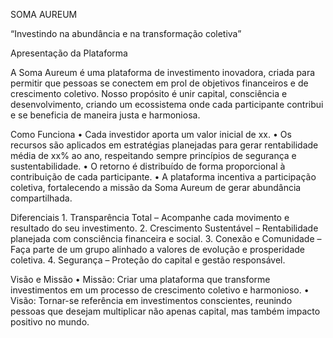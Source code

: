 SOMA AUREUM

“Investindo na abundância e na transformação coletiva”

Apresentação da Plataforma

A Soma Aureum é uma plataforma de investimento inovadora, criada para permitir que pessoas se conectem em prol de objetivos financeiros e de crescimento coletivo. Nosso propósito é unir capital, consciência e desenvolvimento, criando um ecossistema onde cada participante contribui e se beneficia de maneira justa e harmoniosa.

Como Funciona
	•	Cada investidor aporta um valor inicial de xx.
	•	Os recursos são aplicados em estratégias planejadas para gerar rentabilidade média de xx% ao ano, respeitando sempre princípios de segurança e sustentabilidade.
	•	O retorno é distribuído de forma proporcional à contribuição de cada participante.
	•	A plataforma incentiva a participação coletiva, fortalecendo a missão da Soma Aureum de gerar abundância compartilhada.

Diferenciais
	1.	Transparência Total – Acompanhe cada movimento e resultado do seu investimento.
	2.	Crescimento Sustentável – Rentabilidade planejada com consciência financeira e social.
	3.	Conexão e Comunidade – Faça parte de um grupo alinhado a valores de evolução e prosperidade coletiva.
	4.	Segurança – Proteção do capital e gestão responsável.

Visão e Missão
	•	Missão: Criar uma plataforma que transforme investimentos em um processo de crescimento coletivo e harmonioso.
	•	Visão: Tornar-se referência em investimentos conscientes, reunindo pessoas que desejam multiplicar não apenas capital, mas também impacto positivo no mundo.